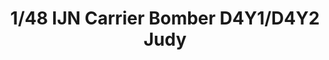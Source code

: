 ---
layout: product
title: "1/48 IJN Carrier Bomber D4Y1/D4Y2 Judy"
price: "4500" 
desc: "Maketa"
img_path: "/assets/img/FB1.webp"
brand: "FineMolds"
available: false
special_offer: false
new: false
soon: false
cat: "010000"
subcat: "015900"
subsubcat: "0N/A"
sifra: "FB1"
popular: false
spec: false
---